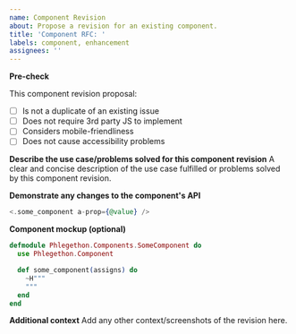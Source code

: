 ```yaml
---
name: Component Revision
about: Propose a revision for an existing component.
title: 'Component RFC: '
labels: component, enhancement
assignees: ''
---
```


**Pre-check**

This component revision proposal:

- [ ] Is not a duplicate of an existing issue
- [ ] Does not require 3rd party JS to implement
- [ ] Considers mobile-friendliness
- [ ] Does not cause accessibility problems

**Describe the use case/problems solved for this component revision**
A clear and concise description of the use case fulfilled or problems solved by this component revision.

**Demonstrate any changes to the component's API**

```heex
<.some_component a-prop={@value} />
```

**Component mockup (optional)**

```elixir
defmodule Phlegethon.Components.SomeComponent do
  use Phlegethon.Component

  def some_component(assigns) do
    ~H"""
    """
  end
end
```

**Additional context**
Add any other context/screenshots of the revision here.
